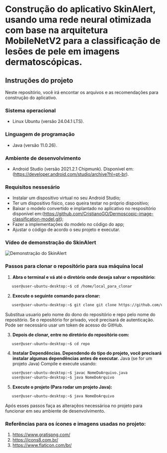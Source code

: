 # Construção do aplicativo SkinAlert, usando uma rede neural otimizada com base na arquitetura MobileNetV2 para a classificação de lesões de pele em imagens dermatoscópicas.

## Instruções do projeto

Neste repositório, você irá encontar os arquivos e as recomendações para construção do aplicativo.
 
### Sistema operacional

* Linux Ubuntu (versão 24.04.1 LTS).
 
### Linguagem de programação 

* Java (versão 11.0.26).

### Ambiente de desenvolvimento

* Android Studio (versão 2021.2.1 Chipmunk). Disponível em: (https://developer.android.com/studio/archive?hl=pt-br).
   
### Requisitos nessesário

* Instalar um dispositivo virtual no seu Android Studio;
* Ter um dispositivo físico, caso queira testar no próprio dispositivo;
* Baixar o modelo convertido e implantado no aplicativo no respositório disponível em:(https://github.com/CristianoGO/Dermoscopic-image-classification-model.git);
* Fazer a implementações do modelo no código do app;
* Ajustar o código de acordo o seu projeto e executar.
  
### Vídeo de demonstração do SkinAlert

![Demonstração do SkinAlert](https://github.com/CristianoGO/skin-alert-app-classification/blob/main/app/src/main/assets/c123-001_WK5i15m8.gif)

### Passos para clonar o repositório para sua máquina local
1. **Abra o terminal e vá até o diretório onde deseja salvar o repositório:**
``` bash
   user@user-ubuntu-desktop:~$ cd /home/local_para_clonar
```
2. **Execute o seguinte comando para clonar:**
``` bash
   user@user-ubuntu-desktop:~$ git clone git clone https://github.com/usuario/repo.git
```
Substitua usuario pelo nome do dono do repositório e repo pelo nome do repositório.
Se o repositório for privado, você precisará de autenticação. Pode ser necessário usar um token de acesso do GitHub.

3. **Depois de clonar, entre no diretório do repositório com:**
``` bash
   user@user-ubuntu-desktop:~$ cd repo
```
4. **Instalar Dependências. Dependendo do tipo do projeto, você precisará instalar algumas dependências antes de executar.**
Java (se for um projeto Java)
Compile e execute usando:
``` bash
   user@user-ubuntu-desktop:~$ javac NomeDoArquivo.java
   user@user-ubuntu-desktop:~$ java NomeDoArquivo
```
5. **Execute o projeto (Para rodar um projeto Java):**
``` bash
   user@user-ubuntu-desktop:~$ java NomeDoArquivo
```
Após esses passos faça as alteraçẽos necessárioa no projeto para funcionar em seu ambiente de desenvolvimento.

### Referências para os ícones e imagens usadas no projeto:
1. https://www.gratispng.com/
2. https://icons8.com.br/
3. https://www.flaticon.com/br/
